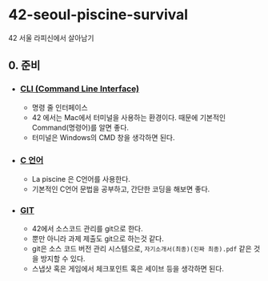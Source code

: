 # 42-seoul-piscine-survival
42 서울 라피신에서 살아남기

## 0. 준비

- ### [CLI (Command Line Interface)](./CLI/README.md)

  - 명령 줄 인터페이스
  - 42 에서는 Mac에서 터미널을 사용하는 환경이다. 때문에 기본적인 Command(명령어)를 알면 좋다.
  - 터미널은 Windows의 CMD 창을 생각하면 된다.

- ### [C 언어](./C/README.md)

  - La piscine 은 C언어를 사용한다.
  - 기본적인 C언어 문법을 공부하고, 간단한 코딩을 해보면 좋다.

- ### [GIT](./git/README.md)

  - 42에서 소스코드 관리를 git으로 한다.
  - 뿐만 아니라 과제 제출도 git으로 하는것 같다.
  - git은 소스 코드 버전 관리 시스템으로, `자기소개서(최종)(진짜 최종).pdf` 같은 것을 방지할 수 있다.
  - 스냅샷 혹은 게임에서 체크포인트 혹은 세이브 등을 생각하면 된다.

